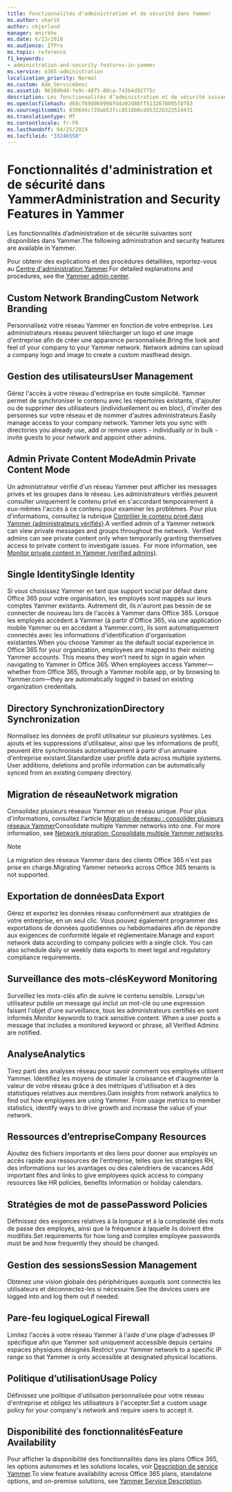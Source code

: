 ```yaml
---
title: Fonctionnalités d'administration et de sécurité dans Yammer
ms.author: sharik
author: skjerland
manager: mnirkhe
ms.date: 6/13/2018
ms.audience: ITPro
ms.topic: reference
f1_keywords:
- administration-and-security-features-in-yammer
ms.service: o365-administration
localization_priority: Normal
ms.custom: Adm_ServiceDesc
ms.assetid: 9638d6d4-fe9c-4075-88ca-743b4d92775c
description: Les fonctionnalités d’administration et de sécurité suivantes sont disponibles dans Yammer.
ms.openlocfilehash: d68cf69d069998fd4a92d86ff5132678095f8783
ms.sourcegitcommit: 830694c729ab53fcc8518b0cdd5322b322514431
ms.translationtype: MT
ms.contentlocale: fr-FR
ms.lasthandoff: 04/25/2019
ms.locfileid: "33246550"
---
```

# <a name="administration-and-security-features-in-yammer"></a><span data-ttu-id="5cb1e-103">Fonctionnalités d'administration et de sécurité dans Yammer</span><span class="sxs-lookup"><span data-stu-id="5cb1e-103">Administration and Security Features in Yammer</span></span>

<span data-ttu-id="5cb1e-104">Les fonctionnalités d’administration et de sécurité suivantes sont disponibles dans Yammer.</span><span class="sxs-lookup"><span data-stu-id="5cb1e-104">The following administration and security features are available in Yammer.</span></span>
  
<span data-ttu-id="5cb1e-105">Pour obtenir des explications et des procédures détaillées, reportez-vous au [Centre d'administration Yammer](https://go.microsoft.com/fwlink/?LinkId=869688).</span><span class="sxs-lookup"><span data-stu-id="5cb1e-105">For detailed explanations and procedures, see the [Yammer admin center](https://go.microsoft.com/fwlink/?LinkId=869688).</span></span>
  
## <a name="custom-network-branding"></a><span data-ttu-id="5cb1e-106">Custom Network Branding</span><span class="sxs-lookup"><span data-stu-id="5cb1e-106">Custom Network Branding</span></span>
<span data-ttu-id="5cb1e-107"><a name="bkmk_CustomNetworkBranding"> </a></span><span class="sxs-lookup"><span data-stu-id="5cb1e-107"></span></span>

<span data-ttu-id="5cb1e-p101">Personnalisez votre réseau Yammer en fonction de votre entreprise. Les administrateurs réseau peuvent télécharger un logo et une image d'entreprise afin de créer une apparence personnalisée.</span><span class="sxs-lookup"><span data-stu-id="5cb1e-p101">Bring the look and feel of your company to your Yammer network. Network admins can upload a company logo and image to create a custom masthead design.</span></span>
  
## <a name="user-management"></a><span data-ttu-id="5cb1e-110">Gestion des utilisateurs</span><span class="sxs-lookup"><span data-stu-id="5cb1e-110">User Management</span></span>
<span data-ttu-id="5cb1e-111"><a name="bkmk_UserManagement"> </a></span><span class="sxs-lookup"><span data-stu-id="5cb1e-111"></span></span>

<span data-ttu-id="5cb1e-p102">Gérez l'accès à votre réseau d'entreprise en toute simplicité. Yammer permet de synchroniser le contenu avec les répertoires existants, d'ajouter ou de supprimer des utilisateurs (individuellement ou en bloc), d'inviter des personnes sur votre réseau et de nommer d'autres administrateurs.</span><span class="sxs-lookup"><span data-stu-id="5cb1e-p102">Easily manage access to your company network. Yammer lets you sync with directories you already use, add or remove users - individually or in bulk - invite guests to your network and appoint other admins.</span></span>
  
## <a name="admin-private-content-mode"></a><span data-ttu-id="5cb1e-114">Admin Private Content Mode</span><span class="sxs-lookup"><span data-stu-id="5cb1e-114">Admin Private Content Mode</span></span>
<span data-ttu-id="5cb1e-115"><a name="bkmk_AdminPrivate"> </a></span><span class="sxs-lookup"><span data-stu-id="5cb1e-115"></span></span>

<span data-ttu-id="5cb1e-p103">Un administrateur vérifié d'un réseau Yammer peut afficher les messages privés et les groupes dans le réseau. Les administrateurs vérifiés peuvent consulter uniquement le contenu privé en s'accordant temporairement à eux-mêmes l'accès à ce contenu pour examiner les problèmes. Pour plus d'informations, consultez la rubrique [Contrôler le contenu privé dans Yammer (administrateurs vérifiés)](https://go.microsoft.com/fwlink/?LinkId=627479).</span><span class="sxs-lookup"><span data-stu-id="5cb1e-p103">A verified admin of a Yammer network can view private messages and groups throughout the network.  Verified admins can see private content only when temporarily granting themselves access to private content to investigate issues.  For more information, see [Monitor private content in Yammer (verified admins)](https://go.microsoft.com/fwlink/?LinkId=627479).</span></span>
  
## <a name="single-identity"></a><span data-ttu-id="5cb1e-119">Single Identity</span><span class="sxs-lookup"><span data-stu-id="5cb1e-119">Single Identity</span></span>
<span data-ttu-id="5cb1e-120"><a name="bkmk_o365_user_mapping"> </a></span><span class="sxs-lookup"><span data-stu-id="5cb1e-120"></span></span>

<span data-ttu-id="5cb1e-p104">Si vous choisissez Yammer en tant que support social par défaut dans Office 365 pour votre organisation, les employés sont mappés sur leurs comptes Yammer existants. Autrement dit, ils n'auront pas besoin de se connecter de nouveau lors de l'accès à Yammer dans Office 365. Lorsque les employés accèdent à Yammer (à partir d'Office 365, via une application mobile Yammer ou en accédant à Yammer.com), ils sont automatiquement connectés avec les informations d'identification d'organisation existantes.</span><span class="sxs-lookup"><span data-stu-id="5cb1e-p104">When you choose Yammer as the default social experience in Office 365 for your organization, employees are mapped to their existing Yammer accounts. This means they won't need to sign in again when navigating to Yammer in Office 365. When employees access Yammer—whether from Office 365, through a Yammer mobile app, or by browsing to Yammer.com—they are automatically logged in based on existing organization credentials.</span></span>
  
## <a name="directory-synchronization"></a><span data-ttu-id="5cb1e-124">Directory Synchronization</span><span class="sxs-lookup"><span data-stu-id="5cb1e-124">Directory Synchronization</span></span>
<span data-ttu-id="5cb1e-125"><a name="bkmk_DirectorySynchronization"> </a></span><span class="sxs-lookup"><span data-stu-id="5cb1e-125"></span></span>

<span data-ttu-id="5cb1e-p105">Normalisez les données de profil utilisateur sur plusieurs systèmes. Les ajouts et les suppressions d'utilisateur, ainsi que les informations de profil, peuvent être synchronisés automatiquement à partir d'un annuaire d'entreprise existant.</span><span class="sxs-lookup"><span data-stu-id="5cb1e-p105">Standardize user profile data across multiple systems. User additions, deletions and profile information can be automatically synced from an existing company directory.</span></span>
  
## <a name="network-migration"></a><span data-ttu-id="5cb1e-128">Migration de réseau</span><span class="sxs-lookup"><span data-stu-id="5cb1e-128">Network migration</span></span>
<span data-ttu-id="5cb1e-129"><a name="bkmk_NetworkMigration"> </a></span><span class="sxs-lookup"><span data-stu-id="5cb1e-129"></span></span>

<span data-ttu-id="5cb1e-p106">Consolidez plusieurs réseaux Yammer en un réseau unique. Pour plus d'informations, consultez l'article [Migration de réseau : consolider plusieurs réseaux Yammer](https://go.microsoft.com/fwlink/?LinkID=617488)</span><span class="sxs-lookup"><span data-stu-id="5cb1e-p106">Consolidate multiple Yammer networks into one. For more information, see [Network migration: Consolidate multiple Yammer networks](https://go.microsoft.com/fwlink/?LinkID=617488).</span></span>
  
> [!NOTE]
> <span data-ttu-id="5cb1e-132">La migration des réseaux Yammer dans des clients Office 365 n'est pas prise en charge.</span><span class="sxs-lookup"><span data-stu-id="5cb1e-132">Migrating Yammer networks across Office 365 tenants is not supported.</span></span> 
  
## <a name="data-export"></a><span data-ttu-id="5cb1e-133">Exportation de données</span><span class="sxs-lookup"><span data-stu-id="5cb1e-133">Data Export</span></span>
<span data-ttu-id="5cb1e-134"><a name="bkmk_DataExport"> </a></span><span class="sxs-lookup"><span data-stu-id="5cb1e-134"></span></span>

<span data-ttu-id="5cb1e-p107">Gérez et exportez les données réseau conformément aux stratégies de votre entreprise, en un seul clic. Vous pouvez également programmer des exportations de données quotidiennes ou hebdomadaires afin de répondre aux exigences de conformité légale et réglementaire.</span><span class="sxs-lookup"><span data-stu-id="5cb1e-p107">Manage and export network data according to company policies with a single click. You can also schedule daily or weekly data exports to meet legal and regulatory compliance requirements.</span></span>
  
## <a name="keyword-monitoring"></a><span data-ttu-id="5cb1e-137">Surveillance des mots-clés</span><span class="sxs-lookup"><span data-stu-id="5cb1e-137">Keyword Monitoring</span></span>
<span data-ttu-id="5cb1e-138"><a name="bkmk_KeywordMonitoring"> </a></span><span class="sxs-lookup"><span data-stu-id="5cb1e-138"></span></span>

<span data-ttu-id="5cb1e-p108">Surveillez les mots-clés afin de suivre le contenu sensible. Lorsqu'un utilisateur publie un message qui inclut un mot-clé ou une expression faisant l'objet d'une surveillance, tous les administrateurs certifiés en sont informés.</span><span class="sxs-lookup"><span data-stu-id="5cb1e-p108">Monitor keywords to track sensitive content. When a user posts a message that includes a monitored keyword or phrase, all Verified Admins are notified.</span></span>
  
## <a name="analytics"></a><span data-ttu-id="5cb1e-141">Analyse</span><span class="sxs-lookup"><span data-stu-id="5cb1e-141">Analytics</span></span>
<span data-ttu-id="5cb1e-142"><a name="bkmk_Analytics"> </a></span><span class="sxs-lookup"><span data-stu-id="5cb1e-142"></span></span>

<span data-ttu-id="5cb1e-p109">Tirez parti des analyses réseau pour savoir comment vos employés utilisent Yammer. Identifiez les moyens de stimuler la croissance et d'augmenter la valeur de votre réseau grâce à des métriques d'utilisation et à des statistiques relatives aux membres.</span><span class="sxs-lookup"><span data-stu-id="5cb1e-p109">Gain insights from network analytics to find out how employees are using Yammer. From usage metrics to member statistics, identify ways to drive growth and increase the value of your network.</span></span>
  
## <a name="company-resources"></a><span data-ttu-id="5cb1e-145">Ressources d’entreprise</span><span class="sxs-lookup"><span data-stu-id="5cb1e-145">Company Resources</span></span>
<span data-ttu-id="5cb1e-146"><a name="bkmk_CompanyResources"> </a></span><span class="sxs-lookup"><span data-stu-id="5cb1e-146"></span></span>

<span data-ttu-id="5cb1e-147">Ajoutez des fichiers importants et des liens pour donner aux employés un accès rapide aux ressources de l'entreprise, telles que les stratégies RH, des informations sur les avantages ou des calendriers de vacances.</span><span class="sxs-lookup"><span data-stu-id="5cb1e-147">Add important files and links to give employees quick access to company resources like HR policies, benefits information or holiday calendars.</span></span>
  
## <a name="password-policies"></a><span data-ttu-id="5cb1e-148">Stratégies de mot de passe</span><span class="sxs-lookup"><span data-stu-id="5cb1e-148">Password Policies</span></span>
<span data-ttu-id="5cb1e-149"><a name="bkmk_PasswordPolicies"> </a></span><span class="sxs-lookup"><span data-stu-id="5cb1e-149"></span></span>

<span data-ttu-id="5cb1e-150">Définissez des exigences relatives à la longueur et à la complexité des mots de passe des employés, ainsi que la fréquence à laquelle ils doivent être modifiés.</span><span class="sxs-lookup"><span data-stu-id="5cb1e-150">Set requirements for how long and complex employee passwords must be and how frequently they should be changed.</span></span>
  
## <a name="session-management"></a><span data-ttu-id="5cb1e-151">Gestion des sessions</span><span class="sxs-lookup"><span data-stu-id="5cb1e-151">Session Management</span></span>
<span data-ttu-id="5cb1e-152"><a name="bkmk_SessionManagement"> </a></span><span class="sxs-lookup"><span data-stu-id="5cb1e-152"></span></span>

<span data-ttu-id="5cb1e-153">Obtenez une vision globale des périphériques auxquels sont connectés les utilisateurs et déconnectez-les si nécessaire.</span><span class="sxs-lookup"><span data-stu-id="5cb1e-153">See the devices users are logged into and log them out if needed.</span></span>
  
## <a name="logical-firewall"></a><span data-ttu-id="5cb1e-154">Pare-feu logique</span><span class="sxs-lookup"><span data-stu-id="5cb1e-154">Logical Firewall</span></span>
<span data-ttu-id="5cb1e-155"><a name="bkmk_LogicalFirewall"> </a></span><span class="sxs-lookup"><span data-stu-id="5cb1e-155"></span></span>

<span data-ttu-id="5cb1e-156">Limitez l'accès à votre réseau Yammer à l'aide d'une plage d'adresses IP spécifique afin que Yammer soit uniquement accessible depuis certains espaces physiques désignés.</span><span class="sxs-lookup"><span data-stu-id="5cb1e-156">Restrict your Yammer network to a specific IP range so that Yammer is only accessible at designated physical locations.</span></span>
  
## <a name="usage-policy"></a><span data-ttu-id="5cb1e-157">Politique d’utilisation</span><span class="sxs-lookup"><span data-stu-id="5cb1e-157">Usage Policy</span></span>
<span data-ttu-id="5cb1e-158"><a name="bkmk_UsagePolicy"> </a></span><span class="sxs-lookup"><span data-stu-id="5cb1e-158"></span></span>

<span data-ttu-id="5cb1e-159">Définissez une politique d'utilisation personnalisée pour votre réseau d'entreprise et obligez les utilisateurs à l'accepter.</span><span class="sxs-lookup"><span data-stu-id="5cb1e-159">Set a custom usage policy for your company's network and require users to accept it.</span></span>
  
## <a name="feature-availability"></a><span data-ttu-id="5cb1e-160">Disponibilité des fonctionnalités</span><span class="sxs-lookup"><span data-stu-id="5cb1e-160">Feature Availability</span></span>
<span data-ttu-id="5cb1e-161"><a name="bkmk_UsagePolicy"> </a></span><span class="sxs-lookup"><span data-stu-id="5cb1e-161"></span></span>

<span data-ttu-id="5cb1e-162">Pour afficher la disponibilité des fonctionnalités dans les plans Office 365, les options autonomes et les solutions locales, voir [Description de service Yammer](yammer-service-description.md).</span><span class="sxs-lookup"><span data-stu-id="5cb1e-162">To view feature availability across Office 365 plans, standalone options, and on-premise solutions, see [Yammer Service Description](yammer-service-description.md).</span></span>
  

